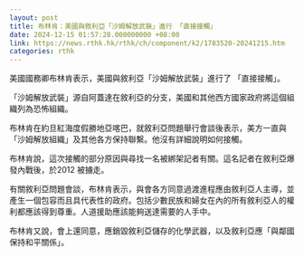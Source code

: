```yaml
---
layout: post
title: 布林肯：美國與敘利亞「沙姆解放武裝」進行 「直接接觸」
date: 2024-12-15 01:57:28.000000000 +08:00
link: https://news.rthk.hk/rthk/ch/component/k2/1783520-20241215.htm
categories: rthk
---
```


美國國務卿布林肯表示，美國與敘利亞「沙姆解放武裝」進行了 「直接接觸」。

「沙姆解放武裝」源自阿蓋達在敘利亞的分支，美國和其他西方國家政府將這個組織列為恐怖組織。

布林肯在約旦紅海度假勝地亞喀巴，就敘利亞問題舉行會談後表示，美方一直與「沙姆解放組織」及其他各方保持聯繫。他沒有詳細說明如何接觸。

布林肯說，這次接觸的部分原因與尋找一名被綁架記者有關。這名記者在敘利亞爆發內戰後，於2012 被擄走。

有關敘利亞問題會談，布林肯表示，與會各方同意過渡進程應由敘利亞人主導，並產生一個包容而且具代表性的政府。包括少數民族和婦女在內的所有敘利亞人的權利都應該得到尊重。人道援助應該能夠送達需要的人手中。

布林肯又說，會上還同意，應銷毀敘利亞儲存的化學武器，以及敘利亞應「與鄰國保持和平關係」。
